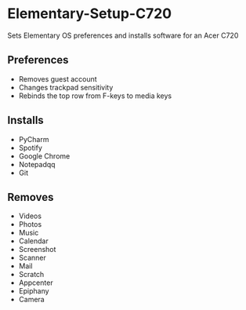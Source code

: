 # Elementary-Setup-C720
Sets Elementary OS preferences and installs software for an Acer C720

## Preferences
* Removes guest account
* Changes trackpad sensitivity
* Rebinds the top row from F-keys to media keys

## Installs
* PyCharm
* Spotify
* Google Chrome
* Notepadqq
* Git

## Removes
* Videos
* Photos
* Music
* Calendar
* Screenshot
* Scanner
* Mail
* Scratch
* Appcenter
* Epiphany
* Camera